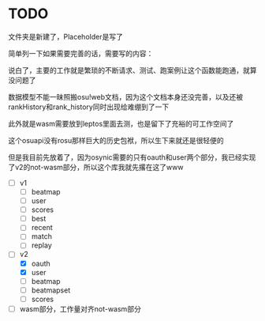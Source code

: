# TODO

文件夹是新建了，Placeholder是写了

简单列一下如果需要完善的话，需要写的内容：

说白了，主要的工作就是繁琐的不断请求、测试、跑案例让这个函数能跑通，就算没问题了

数据模型不能一昧照搬osu!web文档，因为这个文档本身还没完善，以及还被rankHistory和rank_history同时出现给难绷到了一下

此外就是wasm需要放到leptos里面去测，也是留下了充裕的可工作空间了

这个osuapi没有rosu那样巨大的历史包袱，所以生下来就还是很轻便的

但是我目前先放着了，因为osynic需要的只有oauth和user两个部分，我已经实现了v2的not-wasm部分，所以这个库我就先撂在这了www

- [ ] v1
  - [ ] beatmap
  - [ ] user
  - [ ] scores
  - [ ] best
  - [ ] recent
  - [ ] match
  - [ ] replay
- [ ] v2
  - [x] oauth
  - [x] user
  - [ ] beatmap
  - [ ] beatmapset
  - [ ] scores

- [ ] wasm部分，工作量对齐not-wasm部分
